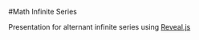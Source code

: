 #Math Infinite Series

Presentation for alternant infinite series using 
[Reveal.js](https://github.com/hakimel/reveal.js)

